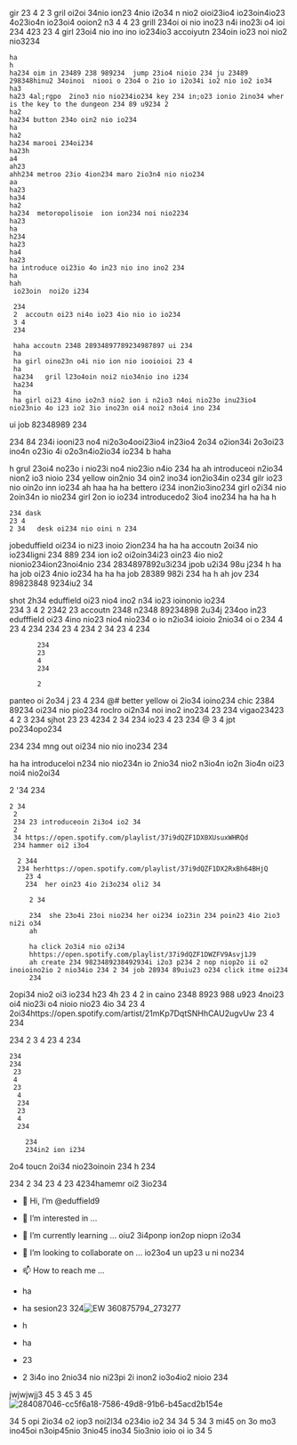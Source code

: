 gir 
23 4
2 3 gril oi2oi 34nio ion23 4nio i2o34 n nio2 oioi23io4 io23oin4io23 4o23io4n io23oi4 ooion2 n3 4 
4
 23  grill 234oi oi nio ino23 n4i ino23i o4 ioi 234 
  423
    23 4 girl 23oi4 nio ino ino io234io3 accoiyutn 234oin io23 noi nio2 nio3234

    ha
    h
    ha234 oim in 23489 238 989234  jump 23io4 nioio 234 ju 23489  298348hinu2 34oinoi  niooi o 23o4 o 2io io i2o34i io2 nio io2 io34 
    ha3
    ha23 4al;rgpo  2ino3 nio nio234io234 key 234 in;o23 ionio 2ino34 wher is the key to the dungeon 234 89 u9234 2
    ha2
    ha234 button 234o oin2 nio io234 
    ha
    ha2
    ha234 marooi 234oi234 
    ha23h
    a4
    ah23
    ahh234 metroo 23io 4ion234 maro 2io3n4 nio nio234 
    aa
    ha23
    ha34
    ha2
    ha234  metoropolisoie  ion ion234 noi nio2234 
    ha23
    ha
    h234
    ha23
    ha4
    ha23
    ha introduce oi23io 4o in23 nio ino ino2 234 
    ha
    hah
     io23oin  noi2o i234 

     234 
     2  accoutn oi23 ni4o io23 4io nio io io234 
     3 4 
     234  

     haha accoutn 2348 28934897789234987897 ui 234 
     ha
     ha girl oino23n o4i nio ion nio iooioioi 23 4
     ha
     ha234   gril l23o4oin noi2 nio34nio ino i234 
     ha234
     ha
     ha girl oi23 4ino io2n3 nio2 ion i n2io3 n4oi nio23o inu23io4 nio23nio 4o i23 io2 3io ino23n oi4 noi2 n3oi4 ino 234 

ui 
  job 82348989 234 

   234 84  234i  iooni23 no4 ni2o3o4ooi23io4 in23io4 2o34 o2ion34i 2o3oi23 ino4n o23io 4i o2o3n4io2io34 io234
   b
   haha

   h grul 23oi4 no23o i nio23i no4 nio23io n4io 234 
   ha
   ah introduceoi  n2io34 nion2 io3 nioio  234 yellow oin2nio 34 oin2 ino34 ion2io34in o234 gilr io23 nio oin2o inn io234 
   ah
   haa
   ha
   ha bettero i234 inon2io3ino234 girl o2i34 nio 2oin34n io nio234 girl 2on io io234 introducedo2 3io4 ino234 
   ha
   ha
   ha
   h 

    234 dask 
    23 4
    2 34   desk oi234 nio oini n 234 

jobeduffield oi234 io ni23 inoio 2ion234
ha 
ha
ha accoutn 2oi34 nio io234ligni 234 889 234 ion io2 oi2oin34i23 oin23 4io nio2 nionio234ion23noi4nio 234 2834897892u3i234 jpob u2i34 98u j234 
h
ha
ha job oi23 4nio io234 
ha
ha
ha job 28389 982i 234 
ha
h
ah
  jov 234 89823848 9234iu2 34 

shot 
2h34   eduffield oi23 nio4 ino2 n34 io23 ioinonio io234  
234 3 4
2
 2342
  23  accoutn 2348 n2348 89234898 2u34j 234oo in23 edufffield oi23 4ino nio23 nio4 nio234 o io n2io34 ioioio 2nio34 oi o 234 
  4
   23
    4 
    234
     234 
     23
     4 
     234
      2
       34
        23
         4
          234

           234
           23
           4
           234

           2 

panteo oi 2o34 j
23
4 
234
@#  better yellow oi 2io34 ioino234 chic 2384 89234 oi234 nio pio234 roclro oi2n34 noi ino2 ino234 
23 
234 vigao23423
4 2
3 
234  sjhot 
23 
 23
 4234
   2
   34 234  io23 4
   23
   234 
   @ 3
   4  jpt po234opo234 


   234 
   234 mng out oi234 nio nio ino234
   234

ha
ha
  introduceloi n234 nio nio234n io 2nio34 nio2 n3io4n io2n 3io4n oi23 noi4 nio2oi34 

   2 '34 
    234 

    2 34
     2 
     234 23 introduceoin 2i3o4 io2 34 
     2
     34 https://open.spotify.com/playlist/37i9dQZF1DX0XUsuxWHRQd
     234 hammer oi2 i3o4 

      2 344
      234 herhttps://open.spotify.com/playlist/37i9dQZF1DX2RxBh64BHjQ
        23 4
        234  her oin23 4io 2i3o234 oli2 34

         2 34

         234  she 23o4i 23oi nio234 her oi234 io23in 234 poin23 4io 2io3 ni2i o34
         ah

         ha click 2o3i4 nio o2i34
         hhttps://open.spotify.com/playlist/37i9dQZF1DWZFV9Asvj1J9
         ah create 234 9823489238492934i i2o3 p234 2 nop niop2o ii o2 inoioino2io 2 nio34io 234 2 34 job 28934 89uiu23 o234 click itme oi234 
         234 

2opi34 nio2 oi3 io234
h23
4h 23
4 2  in  caino 2348 8923 988 u923 4noi23 oi4 nio23i o4 nioio nio23 4io 
34 
23 4  2oi34https://open.spotify.com/artist/21mKp7DqtSNHhCAU2ugvUw
23 
4 
234

 234 
 2 3
 4
  23 
  4 
  234

    234 
    234
     23
     4 
     23
      4 
      234 
      23 
      4 
      234

        234
        234in2 ion i234 

2o4 toucn 2oi34 nio23oinoin 234
 h 234

  234
   2
    34 23
     4 
     23 
     4234hamemr oi2 3io234

- 👋 Hi, I’m @eduffield9
- 👀 I’m interested in ...
- 🌱 I’m currently learning ... oiu2 3i4ponp ion2op niopn i2o34 
- 💞️ I’m looking to collaborate on ... io23o4 un up23 u ni no234 
- 📫 How to reach me ...

- ha
- ha sesion23 324![ EW 360875794_273277](https://github.com/eduffield9/eduffield9/assets/152788646/1e002e8d-cf0d-41b3-950c-5cf587f83aad)

- h
- ha
- 23
- 2 3i4o ino 2nio34 nio ni23pi 2i inon2 io3o4io2 nioio  234 

<!---
eduffield9/eduffield9 is a ✨ special ✨ repository because its `README.md` (this file) appears on your GitHub profile.
You can click the Preview link to take a look at your changes.
--->
jwjwjwjj3 45
 3
 45
 3
  45 ![284087046-cc5f6a18-7586-49d8-91b6-b45acd2b154e](https://github.com/eduffield9/eduffield9/assets/152788646/063cd243-f048-401b-ab2f-70087472f750)

  34
  5  opi 2io34 o2 iop3 noi2l34 o234io io2 34 
  34 
  5
  34 
  3
  mi45 on 3o mo3 ino45oi n3oip45nio 3nio45 ino34 5io3nio ioio oi io 34 5   
